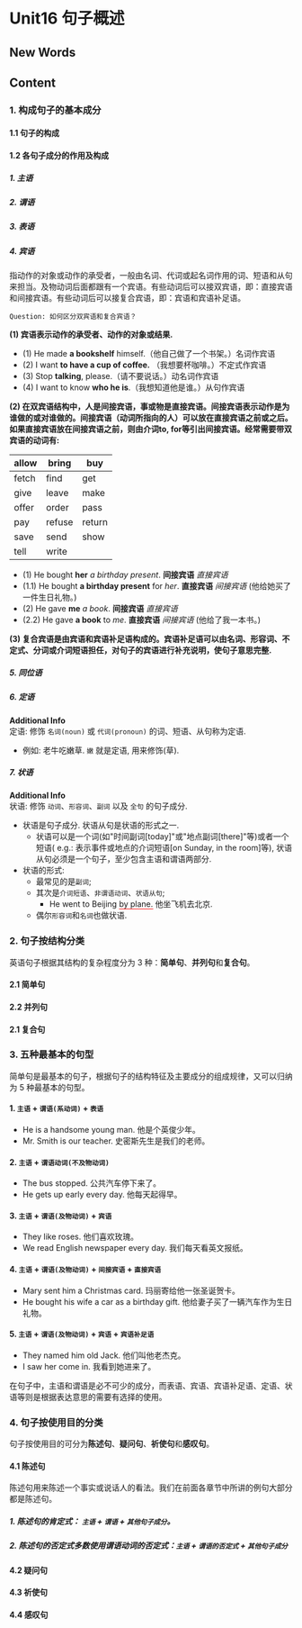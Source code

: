# Unit16 句子概述




## New Words 


## Content 

### 1. 构成句子的基本成分

#### 1.1 句子的构成

#### 1.2 各句子成分的作用及构成

##### 1. 主语
##### 2. 谓语
##### 3. 表语

##### 4. 宾语
指动作的对象或动作的承受者，一般由名词、代词或起名词作用的词、短语和从句来担当。及物动词后面都跟有一个宾语。有些动词后可以接双宾语，即：直接宾语和间接宾语。有些动词后可以接复合宾语，即：宾语和宾语补足语。

`Question: 如何区分双宾语和复合宾语？`

**(1) 宾语表示动作的承受者、动作的对象或结果.**

- (1) He made **a bookshelf** himself.（他自己做了一个书架。）名词作宾语
- (2) I want **to have a cup of coffee.** （我想要杯咖啡。）不定式作宾语
- (3) Stop **talking**, please.（请不要说话。）动名词作宾语
- (4) I want to know **who he is**.（我想知道他是谁。）从句作宾语

**(2) 在双宾语结构中，人是间接宾语，事或物是直接宾语。间接宾语表示动作是为谁做的或对谁做的。间接宾语（动词所指向的人）可以放在直接宾语之前或之后。如果直接宾语放在间接宾语之前，则由介词to, for等引出间接宾语。经常需要带双宾语的动词有:**

| allow | bring |  buy |
| ---- | ---- | ---- |
| fetch | find  |  get  |
| give  | leave |  make |
| offer | order |  pass |
| pay | refuse | return |
| save | send | show  |
| tell | write |   |

- (1) He bought **her** *a birthday present*. **间接宾语**  *直接宾语*
- (1.1) He bought **a birthday present** for *her*. **直接宾语**  *间接宾语*
  (他给她买了一件生日礼物。)
- (2) He gave **me** *a book*.  **间接宾语**  *直接宾语*
- (2.2) He gave **a book** to *me*.  **直接宾语**  *间接宾语*
 (他给了我一本书。)


**(3) 复合宾语是由宾语和宾语补足语构成的。宾语补足语可以由名词、形容词、不定式、分词或介词短语担任，对句子的宾语进行补充说明，使句子意思完整.**


##### 5. 同位语
##### 6. 定语
**Additional Info** <br/>
定语: 修饰 `名词(noun)` 或 `代词(pronoun)` 的词、短语、从句称为定语. 
+ 例如: 老牛吃嫩草. `嫩` 就是定语, 用来修饰(草).

##### 7. 状语
**Additional Info** <br/>
状语: 修饰 `动词`、`形容词`、`副词` 以及 `全句` 的句子成分. 
+ 状语是句子成分. 状语从句是状语的形式之一. 
    - 状语可以是一个词(如"时间副词[today]"或"地点副词[there]"等)或者一个短语(
        e.g.: 表示事件或地点的介词短语[on Sunday, in the room]等),
        状语从句必须是一个句子，至少包含主语和谓语两部分. 
+ 状语的形式:
    - 最常见的是`副词`;
    - 其次是`介词短语`、`非谓语动词`、`状语从句`;
        + He went to Beijing
            <span style="border-bottom: 1px solid red">by plane.</span>
            他坐飞机去北京.
    - 偶尔`形容词`和`名词`也做状语. 


### 2. 句子按结构分类
英语句子根据其结构的复杂程度分为 3 种：**简单句**、**并列句**和**复合句**。
#### 2.1 简单句
#### 2.2 并列句
#### 2.1 复合句


### 3. 五种最基本的句型
简单句是最基本的句子，根据句子的结构特征及主要成分的组成规律，又可以归纳为 5 种最基本的句型。
#### 1. `主语` + `谓语(系动词)` + `表语`
- He is a handsome young man. 他是个英俊少年。
- Mr. Smith is our teacher. 史密斯先生是我们的老师。

#### 2. `主语` + `谓语动词(不及物动词)`
- The bus stopped. 公共汽车停下来了。
- He gets up early every day. 他每天起得早。

#### 3. `主语` + `谓语(及物动词)` + `宾语`
- They like roses. 他们喜欢玫瑰。
- We read English newspaper every day. 我们每天看英文报纸。

#### 4. `主语` + `谓语(及物动词)` + `间接宾语` + `直接宾语`
- Mary sent him a Christmas card. 玛丽寄给他一张圣诞贺卡。
- He bought his wife a car as a birthday gift. 他给妻子买了一辆汽车作为生日礼物。

#### 5. `主语` + `谓语(及物动词)` + `宾语` + `宾语补足语`
- They named him old Jack. 他们叫他老杰克。
- I saw her come in. 我看到她进来了。

在句子中，主语和谓语是必不可少的成分，而表语、宾语、宾语补足语、定语、状语等则是根据表达意思的需要有选择的使用。


### 4. 句子按使用目的分类
句子按使用目的可分为**陈述句**、**疑问句**、**祈使句**和**感叹句**。
#### 4.1 陈述句
陈述句用来陈述一个事实或说话人的看法。我们在前面各章节中所讲的例句大部分都是陈述句。
##### 1. 陈述句的肯定式： `主语` + `谓语` + `其他句子成分`。
##### 2. 陈述句的否定式多数使用谓语动词的否定式：`主语` + `谓语的否定式` + `其他句子成分`

#### 4.2 疑问句

#### 4.3 祈使句

#### 4.4 感叹句

